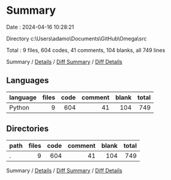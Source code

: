 # Summary

Date : 2024-04-16 10:28:21

Directory c:\\Users\\adamo\\Documents\\GitHub\\Omega\\src

Total : 9 files,  604 codes, 41 comments, 104 blanks, all 749 lines

Summary / [Details](details.md) / [Diff Summary](diff.md) / [Diff Details](diff-details.md)

## Languages
| language | files | code | comment | blank | total |
| :--- | ---: | ---: | ---: | ---: | ---: |
| Python | 9 | 604 | 41 | 104 | 749 |

## Directories
| path | files | code | comment | blank | total |
| :--- | ---: | ---: | ---: | ---: | ---: |
| . | 9 | 604 | 41 | 104 | 749 |

Summary / [Details](details.md) / [Diff Summary](diff.md) / [Diff Details](diff-details.md)